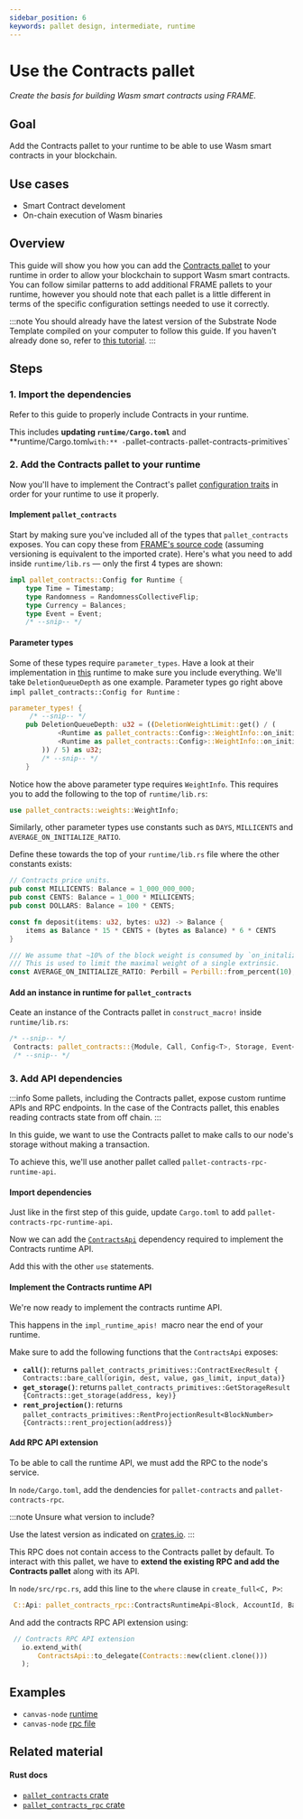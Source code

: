 ```yaml
---
sidebar_position: 6
keywords: pallet design, intermediate, runtime
---
```


# Use the Contracts pallet

_Create the basis for building Wasm smart contracts using FRAME._

## Goal

Add the Contracts pallet to your runtime to be able to use Wasm smart contracts in your blockchain.

## Use cases

- Smart Contract develoment
- On-chain execution of Wasm binaries

## Overview

This guide will show you how you can add the [Contracts pallet][contracts-frame] to your runtime in order to allow your blockchain
to support Wasm smart contracts. You can follow similar patterns to add additional FRAME pallets to your runtime,
however you should note that each pallet is a little different in terms of the specific configuration settings
needed to use it correctly.

:::note
You should already have the latest version of the Substrate Node Template compiled on your computer to follow this guide.
If you haven't already done so, refer to [this tutorial][create-first-chain-tutorial].
:::

## Steps

### 1. Import the dependencies

Refer to this guide to properly include Contracts in your runtime.

This includes **updating `runtime/Cargo.toml`** and **runtime/Cargo.toml` with:** - `pallet-contracts` - `pallet-contracts-primitives`

### 2. Add the Contracts pallet to your runtime

Now you'll have to implement the Contract's pallet [configuration traits][contracts-config-rustdocs] in order for your runtime to use it properly.

#### Implement `pallet_contracts`

Start by making sure you've included all of the types that `pallet_contracts` exposes. You can copy these from [FRAME's source code][contracts-frame] (assuming versioning is equivalent to the imported crate). Here's what you need to add inside `runtime/lib.rs` &mdash; only the first 4 types are shown:

```rust
impl pallet_contracts::Config for Runtime {
    type Time = Timestamp;
    type Randomness = RandomnessCollectiveFlip;
    type Currency = Balances;
    type Event = Event;
    /* --snip-- */
```

#### Parameter types

Some of these types require `parameter_types`. Have a look at their implementation in [this][bin-runtime-contracts-frame] runtime to make sure you include everything. We'll take `DeletionQueueDepth` as one example. Parameter types go right above `impl pallet_contracts::Config for Runtime` :

```rust
parameter_types! {
     /* --snip-- */
	pub DeletionQueueDepth: u32 = ((DeletionWeightLimit::get() / (
			<Runtime as pallet_contracts::Config>::WeightInfo::on_initialize_per_queue_item(1) -
			<Runtime as pallet_contracts::Config>::WeightInfo::on_initialize_per_queue_item(0)
		)) / 5) as u32;
        /* --snip-- */
    }
```

Notice how the above parameter type requires `WeightInfo`. This requires you to add the following to the top of `runtime/lib.rs`:

```rust
use pallet_contracts::weights::WeightInfo;
```

Similarly, other parameter types use constants such as `DAYS`, `MILLICENTS` and `AVERAGE_ON_INITIALIZE_RATIO`.

Define these towards the top of your `runtime/lib.rs` file where the other constants exists:

```rust
// Contracts price units.
pub const MILLICENTS: Balance = 1_000_000_000;
pub const CENTS: Balance = 1_000 * MILLICENTS;
pub const DOLLARS: Balance = 100 * CENTS;

const fn deposit(items: u32, bytes: u32) -> Balance {
    items as Balance * 15 * CENTS + (bytes as Balance) * 6 * CENTS
}

/// We assume that ~10% of the block weight is consumed by `on_initalize` handlers.
/// This is used to limit the maximal weight of a single extrinsic.
const AVERAGE_ON_INITIALIZE_RATIO: Perbill = Perbill::from_percent(10);
```

#### Add an instance in runtime for `pallet_contracts`

Ceate an instance of the Contracts pallet in `construct_macro!` inside `runtime/lib.rs`:

```rust
/* --snip-- */
 Contracts: pallet_contracts::{Module, Call, Config<T>, Storage, Event<T>},
 /* --snip-- */
```

### 3. Add API dependencies

:::info
Some pallets, including the Contracts pallet, expose custom runtime APIs and RPC endpoints. In the case of the Contracts pallet, this enables reading contracts state from off chain.
:::

In this guide, we want to use the Contracts pallet to make calls to our node's storage without making a transaction.

To achieve this, we'll use another pallet called `pallet-contracts-rpc-runtime-api`.

#### Import dependencies

Just like in the first step of this guide, update `Cargo.toml` to add `pallet-contracts-rpc-runtime-api`.

Now we can add the [`ContractsApi`][contracts-api-rustdocs] dependency required to implement the Contracts runtime API.

Add this with the other `use` statements.

#### Implement the Contracts runtime API

We're now ready to implement the contracts
runtime API.

This happens in the
`impl_runtime_apis! `macro near the end of your
runtime.

Make sure to add the following functions that the `ContractsApi` exposes:

- **`call()`**: returns `pallet_contracts_primitives::ContractExecResult { Contracts::bare_call(origin, dest, value, gas_limit, input_data)}`
- **`get_storage()`**: returns `pallet_contracts_primitives::GetStorageResult {Contracts::get_storage(address, key)}`
- **`rent_projection()`**: returns `pallet_contracts_primitives::RentProjectionResult<BlockNumber> {Contracts::rent_projection(address)}`

#### Add RPC API extension

To be able to call the runtime API, we must add the RPC to the node's service.

In `node/Cargo.toml`, add the dendencies for `pallet-contracts` and `pallet-contracts-rpc`.

:::note Unsure what version to include?

Use the latest version as indicated on [crates.io][pallet-crates].
:::

This RPC does not contain access to the Contracts pallet by default. To interact with this pallet, we have to **extend the existing RPC and add the Contracts pallet** along with its API.

In `node/src/rpc.rs`, add this line to the `where` clause in `create_full<C, P>`:

```rust
 C::Api: pallet_contracts_rpc::ContractsRuntimeApi<Block, AccountId, Balance, BlockNumber>,
```

And add the contracts RPC API extension using:

```rust
 // Contracts RPC API extension
   io.extend_with(
       ContractsApi::to_delegate(Contracts::new(client.clone()))
   );
```

## Examples

- `canvas-node` [runtime](https://github.com/paritytech/canvas-node/blob/master/runtime/src/lib.rs#L361)
- `canvas-node` [rpc file](https://github.com/paritytech/canvas-node/blob/master/node/src/rpc.rs)

## Related material

#### Rust docs

- [`pallet_contracts` crate](https://substrate.dev/rustdocs/v3.0.0/pallet_contracts/index.html)
- [`pallet_contracts_rpc` crate](https://substrate.dev/rustdocs/v3.0.0/pallet_contracts_rpc/index.html)

[contracts-frame]: https://substrate.dev/rustdocs/v3.0.0/pallet_contracts/
[create-first-chain-tutorial]: https://substrate.dev/docs/en/tutorials/create-your-first-substrate-chain/
[contracts-config-rustdocs]: https://substrate.dev/rustdocs/v3.0.0/pallet_contracts/trait.Config.html
[contracts-frame]: https://github.com/paritytech/substrate/blob/master/frame/contracts/src/lib.rs#L144
[bin-runtime-contracts-frame]: https://github.com/paritytech/substrate/blob/master/bin/node/runtime/src/lib.rs#L786
[contracts-api-rustdocs]: https://substrate.dev/rustdocs/v3.0.0/pallet_contracts_rpc_runtime_api/trait.ContractsApi.html
[pallet-crates]: https://crates.io/search?q=pallet-contracts-rpc
